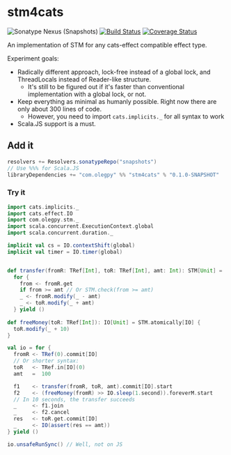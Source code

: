 # stm4cats
![Sonatype Nexus (Snapshots)](https://img.shields.io/nexus/s/https/oss.sonatype.org/com.olegpy/stm4cats_2.12.svg)
[![Build Status](https://travis-ci.org/oleg-py/stm4cats.svg?branch=master)](https://travis-ci.org/oleg-py/stm4cats)
[![Coverage Status](https://coveralls.io/repos/github/oleg-py/stm4cats/badge.svg?branch=master)](https://coveralls.io/github/oleg-py/stm4cats?branch=master)

An implementation of STM for any cats-effect compatible effect type.

Experiment goals:
* Radically different approach, lock-free instead of a global lock, and ThreadLocals instead of Reader-like structure.
  * It's still to be figured out if it's faster than conventional implementation with a global lock, or not.
* Keep everything as minimal as humanly possible. Right now there are only about 300 lines of code.
  * However, you need to import `cats.implicits._` for all syntax to work
* Scala.JS support is a must.

## Add it
```scala
resolvers += Resolvers.sonatypeRepo("snapshots")
// Use %%% for Scala.JS
libraryDependencies += "com.olegpy" %% "stm4cats" % "0.1.0-SNAPSHOT"
```

### Try it
```scala
import cats.implicits._
import cats.effect.IO
import com.olegpy.stm._
import scala.concurrent.ExecutionContext.global
import scala.concurrent.duration._

implicit val cs = IO.contextShift(global)
implicit val timer = IO.timer(global)


def transfer(fromR: TRef[Int], toR: TRef[Int], amt: Int): STM[Unit] =
  for {
    from <- fromR.get
    if from >= amt // Or STM.check(from >= amt)
    _ <- fromR.modify(_ - amt)
    _ <- toR.modify(_ + amt)
  } yield ()
  
def freeMoney(toR: TRef[Int]): IO[Unit] = STM.atomically[IO] {
  toR.modify(_ + 10)
}

val io = for {
  fromR <- TRef(0).commit[IO]
  // Or shorter syntax:
  toR   <- TRef.in[IO](0)
  amt   =  100

  f1    <- transfer(fromR, toR, amt).commit[IO].start
  f2    <- (freeMoney(fromR) >> IO.sleep(1.second)).foreverM.start
  // In 10 seconds, the transfer succeeds
  _     <- f1.join
  _     <- f2.cancel
  res   <- toR.get.commit[IO]
  _     <- IO(assert(res == amt))
} yield ()

io.unsafeRunSync() // Well, not on JS
```
